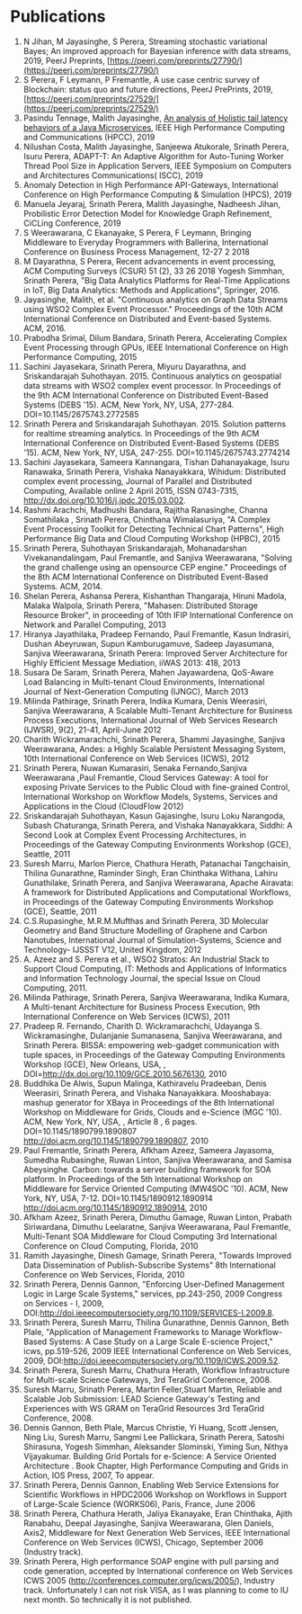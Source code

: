 # Publications 
1. N Jihan, M Jayasinghe, S Perera, Streaming stochastic variational Bayes; An improved approach for Bayesian inference with data streams, 2019, PeerJ Preprints, [https://peerj.com/preprints/27790/](https://peerj.com/preprints/27790/)
2. S Perera, F Leymann, P Fremantle, A use case centric survey of Blockchain: status quo and future directions, PeerJ PrePrints, 2019, [https://peerj.com/preprints/27529/](https://peerj.com/preprints/27529/)
1. Pasindu Tennage, Malith Jayasinghe, [An analysis of Holistic tail latency behaviors of a Java Microservices](https://www.semanticscholar.org/paper/An-Analysis-of-Holistic-Tail-Latency-Behaviors-of-Tennage-Perera/ea49793fcb8919c8a906fb11d95f13d96d4b2494),  IEEE High Performance Computing and Communications (HPCC), 2019
2. Nilushan Costa, Malith Jayasinghe, Sanjeewa Atukorale, Srinath Perera, Isuru Perera, ADAPT-T: An Adaptive Algorithm for Auto-Tuning Worker Thread Pool Size in Application Servers, IEEE Symposium on Computers and Architectures Communications( ISCC), 2019
3. Anomaly Detection in High Performance API-Gateways, International Conference on High Performance Computing & Simulation
(HPCS), 2019
4. Manuela Jeyaraj, Srinath Perera, Malith Jayasinghe, Nadheesh Jihan, Probilistic Error Detection Model for Knowledge Graph Refinement, CiCLing Conference,  2019
5. S Weerawarana, C Ekanayake, S Perera, F Leymann, Bringing Middleware to Everyday Programmers with Ballerina, International Conference on Business Process Management, 12-27	2	2018
6. M Dayarathna, S Perera, Recent advancements in event processing, ACM Computing Surveys (CSUR) 51 (2), 33	26	2018
Yogesh Simmhan, Srinath Perera, "Big Data Analytics Platforms for Real-Time Applications in IoT, Big Data Analytics: Methods and Applications", Springer, 2016.
7. Jayasinghe, Malith, et al. "Continuous analytics on Graph Data Streams using WSO2 Complex Event Processor." Proceedings of the 10th ACM International Conference on Distributed and Event-based Systems. ACM, 2016.
8. Prabodha Srimal, Dilum Bandara, Srinath Perera, Accelerating Complex Event Processing through GPUs, IEEE International Conference on High Performance Computing, 2015
9. Sachini Jayasekara, Srinath Perera, Miyuru Dayarathna, and Sriskandarajah Suhothayan. 2015. Continuous analytics on geospatial data streams with WSO2 complex event processor. In Proceedings of the 9th ACM International Conference on Distributed Event-Based Systems (DEBS '15). ACM, New York, NY, USA, 277-284. DOI=10.1145/2675743.2772585
10. Srinath Perera and Sriskandarajah Suhothayan. 2015. Solution patterns for realtime streaming analytics. In Proceedings of the 9th ACM International Conference on Distributed Event-Based Systems (DEBS '15). ACM, New York, NY, USA, 247-255. DOI=10.1145/2675743.2774214
11. Sachini Jayasekara, Sameera Kannangara, Tishan Dahanayakage, Isuru Ranawaka, Srinath Perera, Vishaka Nanayakkara, Wihidum: Distributed complex event processing, Journal of Parallel and Distributed Computing, Available online 2 April 2015, ISSN 0743-7315, http://dx.doi.org/10.1016/j.jpdc.2015.03.002.
12. Rashmi Arachchi, Madhushi Bandara, Rajitha Ranasinghe, Channa Somathilaka , Srinath Perera, Chinthana Wimalasuriya, "A Complex Event Processing Toolkit for Detecting Technical Chart Patterns", High Performance Big Data and Cloud Computing Workshop (HPBC), 2015
13. Srinath Perera, Suhothayan Sriskandarajah, Mohanadarshan Vivekanandalingam, Paul Fremantle, and Sanjiva Weerawarana, "Solving the grand challenge using an opensource CEP engine." Proceedings of the 8th ACM International Conference on Distributed Event-Based Systems. ACM, 2014.
14. Shelan Perera, Ashansa Perera, Kishanthan Thangaraja, Hiruni Madola, Malaka Walpola, Srinath Perera, "Mahasen: Distributed Storage Resource Broker", in proceeding of 10th IFIP International Conference on Network and Parallel Computing, 2013
15. Hiranya Jayathilaka, Pradeep Fernando, Paul Fremantle, Kasun Indrasiri, Dushan Abeyruwan, Supun Kamburugamuve, Sadeep Jayasumana, Sanjiva Weerawarana, Srinath Perera: Improved Server Architecture for Highly Efficient Message Mediation, iiWAS 2013: 418, 2013
16. Susara De Saram, Srinath Perera, Mahen Jayawardena, QoS-Aware Load Balancing in Multi-tenant Cloud Environments, International Journal of Next-Generation Computing (IJNGC), March 2013
17. Milinda Pathirage, Srinath Perera, Indika Kumara, Denis Weerasiri, Sanjiva Weerawarana, A Scalable Multi-Tenant Architecture for Business Process Executions, International Journal of Web Services Research (IJWSR), 9(2), 21-41, April-June 2012
18. Charith Wickramarachchi, Srinath Perera, Shammi Jayasinghe, Sanjiva Weerawarana, Andes: a Highly Scalable Persistent Messaging System, 10th International Conference on Web Services (ICWS), 2012
19. Srinath Perera, Nuwan Kumarasiri, Senaka Fernando,Sanjiva Weerawarana ,Paul Fremantle, Cloud Services Gateway: A tool for exposing Private Services to the Public Cloud with fine-grained Control, International Workshop on Workflow Models, Systems, Services and Applications in the Cloud (CloudFlow 2012)
20. Sriskandarajah Suhothayan, Kasun Gajasinghe, Isuru Loku Narangoda, Subash Chaturanga, Srinath Perera, and Vishaka Nanayakkara, Siddhi: A Second Look at Complex Event Processing Architectures, in Proceedings of the Gateway Computing Environments Workshop (GCE), Seattle, 2011
21. Suresh Marru, Marlon Pierce, Chathura Herath, Patanachai Tangchaisin, Thilina Gunarathne, Raminder Singh, Eran Chinthaka Withana, Lahiru Gunathilake, Srinath Perera, and Sanjiva Weerawarana, Apache Airavata: A framework for Distributed Applications and Computational Workflows, in Proceedings of the Gateway Computing Environments Workshop (GCE), Seattle, 2011
22. C.S.Rupasinghe, M.R.M.Mufthas and Srinath Perera, 3D Molecular Geometry and Band Structure Modelling of Graphene and Carbon Nanotubes, International Journal of Simulation-Systems, Science and Technology- IJSSST V12, United Kingdom, 2012
23. A. Azeez and S. Perera et al., WSO2 Stratos: An Industrial Stack to Support Cloud Computing, IT: Methods and Applications of Informatics and Information Technology Journal, the special Issue on Cloud Computing, 2011.
24. Milinda Pathirage, Srinath Perera, Sanjiva Weerawarana, Indika Kumara, A Multi-tenant Architecture for Business Process Execution, 9th International Conference on Web Services (ICWS), 2011
25. Pradeep R. Fernando, Charith D. Wickramarachchi, Udayanga S. Wickramasinghe, Dulanjanie Sumanasena, Sanjiva Weerawarana, and Srinath Perera. BISSA: empowering web-gadget communication with tuple spaces, in Proceedings of the Gateway Computing Environments Workshop (GCE), New Orleans, USA, , DOI=http://dx.doi.org/10.1109/GCE.2010.5676130, 2010
26. Buddhika De Alwis, Supun Malinga, Kathiravelu Pradeeban, Denis Weerasiri, Srinath Perera, and Vishaka Nanayakkara. Mooshabaya: mashup generator for XBaya in Proceedings of the 8th International Workshop on Middleware for Grids, Clouds and e-Science (MGC '10). ACM, New York, NY, USA, , Article 8 , 6 pages. DOI=10.1145/1890799.1890807 http://doi.acm.org/10.1145/1890799.1890807, 2010
27. Paul Fremantle, Srinath Perera, Afkham Azeez, Sameera Jayasoma, Sumedha Rubasinghe, Ruwan Linton, Sanjiva Weerawarana, and Samisa Abeysinghe. Carbon: towards a server building framework for SOA platform. In Proceedings of the 5th International Workshop on Middleware for Service Oriented Computing (MW4SOC '10). ACM, New York, NY, USA, 7-12. DOI=10.1145/1890912.1890914 http://doi.acm.org/10.1145/1890912.1890914, 2010
28. Afkham Azeez, Srinath Perera, Dimuthu Gamage, Ruwan Linton, Prabath Siriwardana, Dimuthu Leelaratne, Sanjiva Weerawarana, Paul Fremantle, Multi-Tenant SOA Middleware for Cloud Computing 3rd International Conference on Cloud Computing, Florida, 2010
29. Ramith Jayasinghe, Dinesh Gamage, Srinath Perera, "Towards Improved Data Dissemination of Publish-Subscribe Systems" 8th International Conference on Web Services, Florida, 2010
30. Srinath Perera, Dennis Gannon, "Enforcing User-Defined Management Logic in Large Scale Systems," services, pp.243-250, 2009 Congress on Services - I, 2009, DOI:http://doi.ieeecomputersociety.org/10.1109/SERVICES-I.2009.8.
31. Srinath Perera, Suresh Marru, Thilina Gunarathne, Dennis Gannon, Beth Plale, "Application of Management Frameworks to Manage Workflow-Based Systems: A Case Study on a Large Scale E-science Project," icws, pp.519-526, 2009 IEEE International Conference on Web Services, 2009, DOI:http://doi.ieeecomputersociety.org/10.1109/ICWS.2009.52.
32. Srinath Perera, Suresh Marru, Chathura Herath, Workflow Infrastructure for Multi-scale Science Gateways, 3rd TeraGrid Conference, 2008.
33. Suresh Marru, Srinath Perera, Martin Feller,Stuart Martin, Reliable and Scalable Job Submission: LEAD Science Gateway's Testing and Experiences with WS GRAM on TeraGrid Resources 3rd TeraGrid Conference, 2008.
34. Dennis Gannon, Beth Plale, Marcus Christie, Yi Huang, Scott Jensen, Ning Liu, Suresh Marru, Sangmi Lee Pallickara, Srinath Perera, Satoshi Shirasuna, Yogesh Simmhan, Aleksander Slominski, Yiming Sun, Nithya Vijayakumar. Building Grid Portals for e-Science: A Service Oriented Architecture . Book Chapter, High Performance Computing and Grids in Action, IOS Press, 2007, To appear.
35. Srinath Perera, Dennis Gannon, Enabling Web Service Extensions for Scientific Workflows in HPDC2006 Workshop on Workflows in Support of Large-Scale Science (WORKS06), Paris, France, June 2006
36. Srinath Perera, Chathura Herath, Jaliya Ekanayake, Eran Chinthaka, Ajith Ranabahu, Deepal Jayasinghe, Sanjiva Weerawarana, Glen Daniels, Axis2, Middleware for Next Generation Web Services, IEEE International Conference on Web Services (ICWS), Chicago, September 2006 (Industry track).
37. Srinath Perera, High performance SOAP engine with pull parsing and code generation, accepted by International conference on Web Services ICWS 2005 (http://conferences.computer.org/icws/2005/), Industry track. Unfortunately I can not risk VISA, as I was planning to come to IU next month. So technically it is not published.
